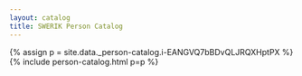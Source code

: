 ```yaml
---
layout: catalog
title: SWERIK Person Catalog
---
```

{% assign p = site.data._person-catalog.i-EANGVQ7bBDvQLJRQXHptPX %}
{% include person-catalog.html p=p %}

